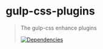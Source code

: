 # gulp-css-plugins

> The gulp-css enhance plugins
>
> [![Dependencies][david-image]][david-url]

[david-image]: http://img.shields.io/david/nuintun/gulp-css-plugins.svg?style=flat-square
[david-url]: https://david-dm.org/nuintun/gulp-css-plugins
